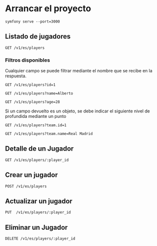 # Arrancar el proyecto

```symfony serve --port=3000```

## Listado de jugadores

```GET /v1/es/players```

### Filtros disponibles

Cualquier campo se puede filtrar mediante el nombre que se recibe en la respuesta.

```GET /v1/es/players?id=1```

```GET /v1/es/players?name=Alberto```

```GET /v1/es/players?age=28```

Si un campo devuelto es un objeto, se debe indicar el siguiente nivel de profundida mediante un punto

```GET /v1/es/players?team.id=1```

```GET /v1/es/players?team.name=Real Madrid```

## Detalle de un Jugador

```GET /v1/es/players/:player_id```

## Crear un jugador

```POST /v1/es/players```

## Actualizar un jugador

```PUT  /v1/es/players/:player_id```

## Eliminar un Jugador

```DELETE /v1/es/players/:player_id```
